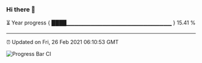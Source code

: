 ### Hi there 👋

⏳ Year progress { ████▁▁▁▁▁▁▁▁▁▁▁▁▁▁▁▁▁▁▁▁▁▁▁▁▁▁ } 15.41 %

---

⏰ Updated on Fri, 26 Feb 2021 06:10:53 GMT

![Progress Bar CI](https://github.com/liununu/liununu/workflows/Progress%20Bar%20CI/badge.svg)
